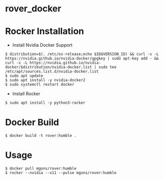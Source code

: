 # rover_docker

# Rocker Installation

- Install Nvidia Docker Support

```shell
$ distribution=$(. /etc/os-release;echo $ID$VERSION_ID) && curl -s -L https://nvidia.github.io/nvidia-docker/gpgkey | sudo apt-key add - && curl -s -L https://nvidia.github.io/nvidia-docker/$distribution/nvidia-docker.list | sudo tee /etc/apt/sources.list.d/nvidia-docker.list
$ sudo apt update
$ sudo apt install -y nvidia-docker2
$ sudo systemctl restart docker
```

- Install Rocker

```shell
$ sudo apt install -y python3-rocker
```

# Docker Build

```shell
$ docker build -t rover:humble .
```

# Usage

```shell
$ docker pull mgons/rover:humble
$ rocker --nvidia --x11 --pulse mgons/rover:humble
```
